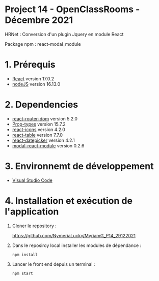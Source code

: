 # Project 14 - OpenClassRooms - Décembre 2021

HRNet : Conversion d'un plugin Jquery en module React

Package npm : react-modal_module

# 1. Prérequis

* [React](https://reactjs.org/) version 17.0.2
* [nodeJS](https://nodejs.org/en/) version 16.13.0

# 2. Dependencies

* [react-router-dom](https://reactrouter.com/web/guides/quick-start) version 5.2.0
* [Prop-types](https://www.npmjs.com/package/prop-types) version 15.7.2
* [react-icons](https://react-icons.github.io/react-icons/) version 4.2.0
* [react-table](https://react-table.tanstack.com/) version 7.7.0
* [react-datepicker](https://reactdatepicker.com/) version 4.2.1
* [modal-react-module](https://www.npmjs.com/package/modal-react-module) version 0.2.6

# 3. Environnemt de développement

* [Visual Studio Code](https://code.visualstudio.com/) 

# 4. Installation et exécution de l'application

1. Cloner le repository :

   https://github.com/NymeriaLucky/MyriamG_P14_29122021

2. Dans le reposiroy local installer les modules de dépendance :

    ```
    npm install    
    ```


3. Lancer le front end depuis un terminal :

    ```
    npm start
    ```

